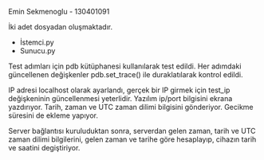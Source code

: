 Emin Sekmenoglu - 130401091

İki adet dosyadan oluşmaktadır.
* İstemci.py
* Sunucu.py

Test adımları için pdb kütüphanesi kullanılarak test edildi.
Her adımdaki güncellenen değişkenler pdb.set_trace() ile duraklatılarak kontrol edildi.

IP adresi localhost olarak ayarlandı, gerçek bir IP girmek için test_ip değişkeninin güncellenmesi yeterlidir.
Yazılım ip/port bilgisini ekrana yazdırıyor. Tarih, zaman ve UTC zaman dilimi bilgisini gönderiyor. Gecikme süresini de ekleme yapıyor.

Server bağlantısı kuruluduktan sonra, serverdan gelen zaman, tarih ve UTC zaman dilimi bilgilerini, gelen zaman ve tarihe göre hesaplayıp, cihazın tarih ve saatini degiştiriyor.